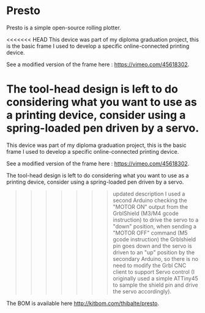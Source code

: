 Presto
======

Presto is a simple open-source rolling plotter.

<<<<<<< HEAD
This device was part of my diploma graduation project, this is the basic frame 
I used to develop a specific online-connected printing device.

See a modified version of the frame here : https://vimeo.com/45618302.

The tool-head design is left to do considering what you want to use as a 
printing device, consider using a spring-loaded pen driven by a servo. 
=======
This device was part of my diploma graduation project, this is the basic 
frame I used to develop a specific online-connected printing device.

See a modified version of the frame here : https://vimeo.com/45618302.

The tool-head design is left to do considering what you want to use as 
a printing device, consider using a spring-loaded pen driven by a servo. 
>>>>>>> updated description
I used a second Arduino checking the "MOTOR ON" output from the GrblShield 
(M3/M4 gcode instruction) to drive the servo to a "down" position, when 
sending a "MOTOR OFF" command (M5 gcode instruction) the Grblshield pin 
goes down and the servo is driven to an "up" position by the secondary 
Arduino, so there is no need to modify the Grbl CNC client to support 
Servo control (I originally used a simple ATTiny45 to sample the shield 
pin and drive the servo accordingly).

The BOM is available here http://kitbom.com/thibalte/presto.